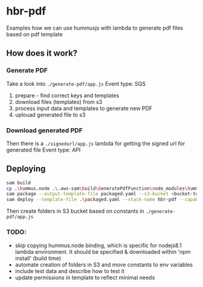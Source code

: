 # hbr-pdf

Examples how we can use hummusjs with lambda to generate pdf files based on pdf template

## How does it work?

### Generate PDF

Take a look into `./generate-pdf/app.js`
Event type: SQS

1. prepare - find correct keys and templates
2. download files (templates) from s3
3. process input data and templates to generate new PDF
4. uplouad generated file to s3

### Download generated PDF

Then there is a `./signedurl/app.js` lambda for getting the signed url for generated file
Event type: API

## Deploying

```bash
sam build
cp .\hummus.node .\.aws-sam\build\GeneratePdfFunction\node_modules\hummus\binding\
sam package --output-template-file packaged.yaml --s3-bucket <bucket-to-deploy>
sam deploy --template-file .\packaged.yaml --stack-name hbr-pdf --capabilities CAPABILITY_IAM
```

Then create folders in S3 bucket based on constants in `./generate-pdf/app.js`

### TODO:

-   skip copying hummus.node binding, which is specific for nodejs8.1 lambda environment. It should be specified & downloaded within 'npm install' (build time)
-   automate creation of folders in S3 and move constants to env variables
-   include test data and describe how to test it
-   update permissions in template to reflect minimal needs
